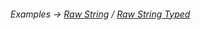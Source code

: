 ###### Examples -> [Raw String](../../examples/raw-raw-string.md) / [Raw String Typed](../../examples/raw-raw-string-typed.md)
